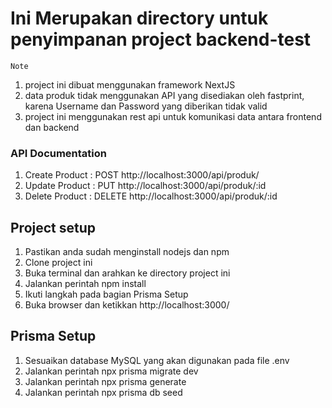 # Ini Merupakan directory untuk penyimpanan project backend-test

`Note`

1. project ini dibuat menggunakan framework NextJS
2. data produk tidak menggunakan API yang disediakan oleh fastprint, karena Username dan Password yang diberikan tidak valid
3. project ini menggunakan rest api untuk komunikasi data antara frontend dan backend

### API Documentation

1. Create Product : POST http://localhost:3000/api/produk/
2. Update Product : PUT http://localhost:3000/api/produk/:id
3. Delete Product : DELETE http://localhost:3000/api/produk/:id

## Project setup

1. Pastikan anda sudah menginstall nodejs dan npm
2. Clone project ini
3. Buka terminal dan arahkan ke directory project ini
4. Jalankan perintah npm install
5. Ikuti langkah pada bagian Prisma Setup
6. Buka browser dan ketikkan http://localhost:3000/

## Prisma Setup

1. Sesuaikan database MySQL yang akan digunakan pada file .env
2. Jalankan perintah npx prisma migrate dev
3. Jalankan perintah npx prisma generate
4. Jalankan perintah npx prisma db seed
